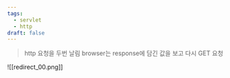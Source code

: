 ```yaml
---
tags:
  - servlet
  - http
draft: false
---
```

> http 요청을 두번 날림
> browser는 response에 담긴 값을 보고 다시 GET 요청

![[redirect_00.png]]